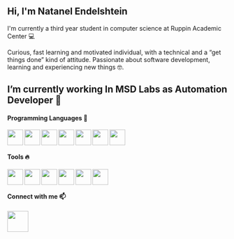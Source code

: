 ## Hi, I'm Natanel Endelshtein

I'm currently a third year student in computer science at Ruppin Academic Center 💻

Curious, fast learning and motivated individual, with a technical and a “get things done” kind of attitude.
Passionate about software development, learning and experiencing new things 🤓.
 
##  I’m currently working In MSD Labs as Automation Developer 🔭

#### Programming Languages 🚀

<img align="left" width="36px" src="https://user-images.githubusercontent.com/57855070/98301894-33521300-1fc4-11eb-860e-f06c2a2e9dce.png"/>
<img align="left" width="36px" src="https://user-images.githubusercontent.com/57855070/98302169-9c398b00-1fc4-11eb-9734-1c075d91db98.png"/>
<img align="left" width="36px" src="https://user-images.githubusercontent.com/57855070/98302891-e8d19600-1fc5-11eb-88ff-96a990f80521.png"/>
<img align="left" width="36px" src="https://user-images.githubusercontent.com/57855070/98302338-e1f65380-1fc4-11eb-95ae-ad38f2c4fc13.png"/> 
<img align="left" width="36px" src="https://camo.githubusercontent.com/52045ed9d775b4ac9286e51c28b878edca6bb1750815b423c8d06c7976040ab7/68747470733a2f2f6d617274696e63686176657a2e6769746875622e696f2f4173736574732f4c6f676f732f6373686172702e737667"/> 
<img align="left" width="36px" src="https://regency.capital/wp-content/uploads/2020/04/flutter-logo.png"/> 
<img align="left" width="36px" src="https://seeklogo.com/images/N/nodejs-logo-FBE122E377-seeklogo.com.png"/> 
<br />

<br />

#### Tools 🔥

<img align="left" width="36px" src="https://user-images.githubusercontent.com/57855070/98331898-3a017a00-2006-11eb-938a-eb22d38f9f57.png"/>
<img align="left" width="36px" src="https://d33wubrfki0l68.cloudfront.net/6819a0fed8cb9945e11bf4b271100bd405533c73/de933/assets/images/blog/appium-logo.png"/>
<img align="left" width="36px" src="https://d2cnjxvu6pstmv.cloudfront.net/wp-content/uploads/2018/01/22135721/azure_icon.png"/>
<img align="left" width="36px" src="https://user-images.githubusercontent.com/57855070/98332575-94e7a100-2007-11eb-9c2b-81ad2d1d04f1.png"/>
<img align="left" width="36px" src="https://user-images.githubusercontent.com/57855070/98332622-ad57bb80-2007-11eb-8ecb-9bd68aefeef6.png"/> 
<img align="left" width="36px" src="https://cloudblogs.microsoft.com/uploads/prod/sites/32/2020/05/SQL.png"/> 
<br />

 
 <br />
  
  
#### Connect with me 📫

[<img align="left" width="48px" src="https://user-images.githubusercontent.com/57855070/98333031-8fd72180-2008-11eb-96ce-cc86e185889c.png"/>][linkedin]

[linkedin]: https://www.linkedin.com/in/natanel-endelshtein-35403b5a/


